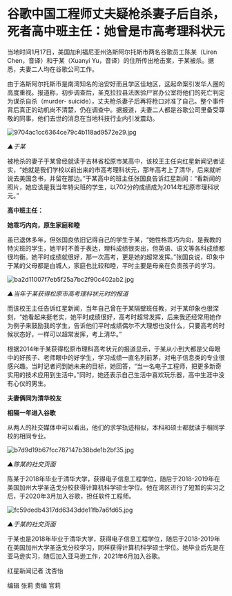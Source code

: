 # 谷歌中国工程师丈夫疑枪杀妻子后自杀，死者高中班主任：她曾是市高考理科状元

当地时间1月17日，美国加利福尼亚州洛斯阿尔托斯市两名谷歌员工陈某（Liren Chen，音译）和于某（Xuanyi
Yu，音译）的住所传出枪击案，于某被杀。据悉，夫妻二人均在谷歌公司工作。

由于洛斯阿尔托斯市是南湾知名的治安好而且学区佳地区，这起命案引发华人圈的高度重视。报道称，初步调查后，圣克拉拉县法医验尸官办公室将他们的死亡判定为谋杀自杀（murder-
suicide），丈夫枪杀妻子后再将枪口对准了自己。整个事件背后真正的动机尚不清楚，仍在调查中。据报道，夫妻二人都是谷歌公司里备受尊敬的同事，他们去世的消息在当地科技行业内引发震动。

![9704ac1cc6364ce79c4b118ad9572e29.jpg](https://raw.githubusercontent.com/qqhsx/qqnews_image/main/2024/01/19/谷歌中国工程师丈夫疑枪杀妻子后自杀，死者高中班主任：她曾是市高考理科状元/9704ac1cc6364ce79c4b118ad9572e29.jpg)

 _▲于某_

被枪杀的妻子于某曾经就读于吉林省松原市某高中，该校王主任向红星新闻记者证实，“她就是我们学校以前出来的市高考理科状元，那年高考上了清华，后来就听说去美国念书，并留在那边。”于某高中的班主任张国良告诉红星新闻：“看新闻的照片，她应该是我当年特尖班的学生，以702分的成绩成为2014年松原市理科状元。”

**高中班主任：**

**她乖巧内向，原生家庭和睦**

虽已退休多年，但张国良依旧记得自己的学生于某，“她性格乖巧内向，是我教的特尖班的学生，她平时不善于表达，理科成绩很突出，但英语、语文等各科成绩都很均衡。她平时成绩就很好，那一次高考，更是她的超常发挥。”张国良说，印象中于某的父母都是白城人，家庭也比较和睦，平时主要是母亲在负责孩子的学习。

![ba2d11007f7eb5f25a7bc2f90c402ab2.jpg](https://raw.githubusercontent.com/qqhsx/qqnews_image/main/2024/01/19/谷歌中国工程师丈夫疑枪杀妻子后自杀，死者高中班主任：她曾是市高考理科状元/ba2d11007f7eb5f25a7bc2f90c402ab2.jpg)

_▲当年于某获得松原市高考理科状元时的报道_

而该校王主任告诉红星新闻，当年自己曾在于某隔壁班任教，对于某印象也很深刻，“她看起来挺老实，她平时成绩很好，高考时超常发挥，后来我还经常用她作为例子来鼓励我的学生，告诉他们平时成绩偶尔不大理想也没什么，只要高考的时候状态好，一样可以超常发挥，考上清华。”

根据2014年于某获得松原市理科高考状元的报道显示，于某从小到大都是父母眼中的好孩子、老师眼中的好学生，学习成绩一直名列前茅，对电子信息类的专业很感兴趣。当时记者问到她未来的目标，她回答，“当一名电子工程师，把更多新奇实用的技术应用到生活中。”同时，她还表示自己生活中喜欢玩乐器，高中生涯中没有心仪的男生。

**夫妻俩同为清华校友**

**相隔一年进入谷歌**

从两人的社交媒体中可以看出，他们的求学轨迹相似，本科和硕士都就读于相同学校的相同专业。

![b7d9d19b67fcc787147b38bde1b2bf35.jpg](https://raw.githubusercontent.com/qqhsx/qqnews_image/main/2024/01/19/谷歌中国工程师丈夫疑枪杀妻子后自杀，死者高中班主任：她曾是市高考理科状元/b7d9d19b67fcc787147b38bde1b2bf35.jpg)

_▲陈某的社交页面_

陈某于2018年毕业于清华大学，获得电子信息工程学位，随后于2018-2019年在美国加州大学圣迭戈分校获得计算机科学硕士学位。他在湾区进行了短暂的实习之后，于2020年3月加入谷歌，担任软件工程师。

![fc59dedb4317dd6343dde11fb7a6fd65.jpg](https://raw.githubusercontent.com/qqhsx/qqnews_image/main/2024/01/19/谷歌中国工程师丈夫疑枪杀妻子后自杀，死者高中班主任：她曾是市高考理科状元/fc59dedb4317dd6343dde11fb7a6fd65.jpg)

 _▲于某的社交页面_

于某也是2018年毕业于清华大学，获得电子信息工程学位，随后于2018-2019年在美国加州大学圣迭戈分校学习，同样获得计算机科学硕士学位。她毕业后先是在亚马逊实习，随后加入亚马逊工作，2021年6月加入谷歌。

红星新闻记者 沈杏怡

编辑 张莉 责编 官莉

